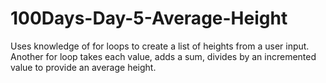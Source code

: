 # 100Days-Day-5-Average-Height
Uses knowledge of for loops to create a list of heights from a user input.  Another for loop takes each value, adds a sum, divides by an incremented value to provide an average height.
